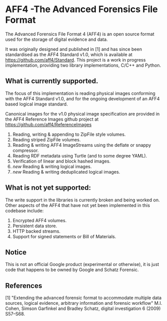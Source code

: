 # AFF4 -The Advanced Forensics File Format

The Advanced Forensics File Format 4 (AFF4) is an open source format used for the storage of digital evidence and
data.

It was originally designed and published in [1] and has since been standardised as the AFF4 Standard v1.0, 
which is available at https://github.com/aff4/Standard. This project is a work in progress implementation, 
providing two library implementations, C/C++ and Python.

## What is currently supported.

The focus of this implementation is reading physical images conforming with the 
AFF4 Standard v1.0, and for the ongoing development of an AFF4 based logical image standard. 

Canonical images for the v1.0 physical image specification are provided in the AFF4 Reference Images github 
project at https://github.com/aff4/ReferenceImages

1. Reading, writing & appending to ZipFile style volumes.
2. Reading striped ZipFile volumes.
2. Reading & writing AFF4 ImageStreams using the deflate or snappy compressor.
3. Reading RDF metadata using Turtle (and to some degree YAML).
4. Verification of linear and block hashed images.
5. *new* Reading & writing logical images. 
6. *new* Reading & writing deduplicated logical images. 


 ## What is not yet supported:

The write support in the libraries is currently broken and being worked on. Other aspects of 
the AFF4 that have not yet been implemented in this codebase include:

1. Encrypted AFF4 volumes.
2. Persistent data store.
3. HTTP backed streams.
4. Support for signed statements or Bill of Materials.

## Notice

This is not an official Google product (experimental or otherwise), it is just
code that happens to be owned by Google and Schatz Forensic.

## References
[1] "Extending the advanced forensic format to accommodate multiple data sources,
logical evidence, arbitrary information and forensic workflow" M.I. Cohen,
Simson Garfinkel and Bradley Schatz, digital investigation 6 (2009) S57–S68.
